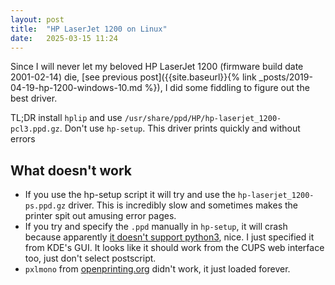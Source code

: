 ```yaml
---
layout: post
title:  "HP LaserJet 1200 on Linux"
date:   2025-03-15 11:24
---
```


Since I will never let my beloved HP LaserJet 1200 (firmware build date 2001-02-14) 
die, [see previous post]({{site.baseurl}}{% link _posts/2019-04-19-hp-1200-windows-10.md %}),
I did some fiddling to figure out the best driver.

TL;DR install `hplip` and use `/usr/share/ppd/HP/hp-laserjet_1200-pcl3.ppd.gz`. 
Don't use `hp-setup`. This driver prints quickly and without errors

## What doesn't work

* If you use the hp-setup script it will try and use the `hp-laserjet_1200-ps.ppd.gz`
driver. This is incredibly slow and sometimes makes the printer spit out amusing
error pages. 
* If you try and specify the `.ppd` manually in `hp-setup`, it will crash because
apparently [it doesn't support python3](https://bugs.launchpad.net/hplip/+bug/1814272),
nice. I just specified it from KDE's GUI. It looks like it should work from the CUPS
web interface too, just don't select postscript.
* `pxlmono` from [openprinting.org](https://www.openprinting.org/printer/HP/HP-LaserJet_1200)
didn't work, it just loaded forever.
